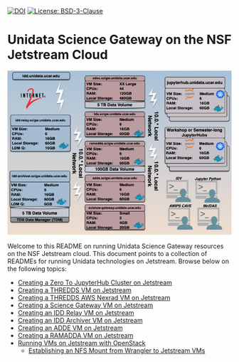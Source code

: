 [![DOI](https://img.shields.io/static/v1?label=DOI&message=10.5065/688s-2w73&color=blue)](https://doi.org/10.5065/688s-2w73) [![License: BSD-3-Clause](https://img.shields.io/badge/License-BSD--3--Clause-green)](https://opensource.org/licenses/BSD-3-Clause)


# Unidata Science Gateway on the NSF Jetstream Cloud

![img](https://github.com/Unidata/science-gateway/blob/master/jetstream.png "Jetstream")

Welcome to this README on running Unidata Science Gateway resources on the NSF Jetstream cloud. This document points to a collection of READMEs for running Unidata technologies on Jetstream. Browse below on the following topics:

-   [Creating a Zero To JupyterHub Cluster on Jetstream](vms/jupyter/readme.md)
-   [Creating a THREDDS VM on Jetstream](vms/thredds/readme.md)
-   [Creating a THREDDS AWS Nexrad VM on Jetstream](vms/thredds-aws/readme.md)
-   [Creating a Science Gateway VM on Jetstream](vms/science-gateway/readme.md)
-   [Creating an IDD Relay VM on Jetstream](vms/idd-relay/readme.md)
-   [Creating an IDD Archiver VM on Jetstream](vms/idd-archiver/readme.md)
-   [Creating an ADDE VM on Jetstream](vms/mcidas/readme.md)
-   [Creating a RAMADDA VM on Jetstream](vms/ramadda/readme.md)
-   [Running VMs on Jetstream with OpenStack](openstack/readme.md)
    -   [Establishing an NFS Mount from Wrangler to Jetstream VMs](openstack/wrangler.md)
